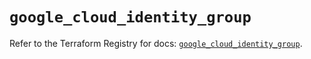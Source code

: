 # `google_cloud_identity_group`

Refer to the Terraform Registry for docs: [`google_cloud_identity_group`](https://registry.terraform.io/providers/hashicorp/google/5.11.0/docs/resources/cloud_identity_group).
